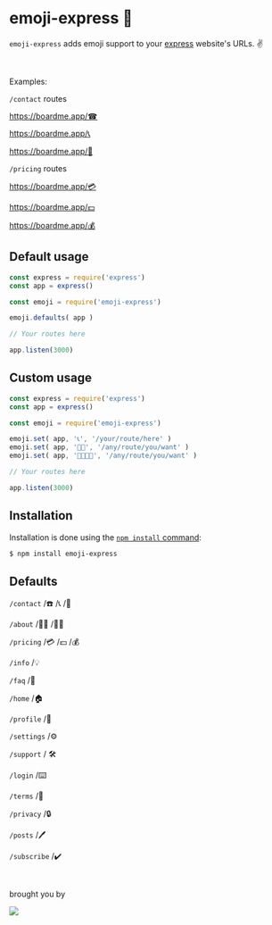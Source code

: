 
# emoji-express 🚂

  

 `emoji-express` adds emoji support to your [express](http://expressjs.com/) website's URLs. ✌️
  
  <br>
  
  Examples:
  
  `/contact` routes
  
  https://boardme.app/☎
  
  https://boardme.app/📞
  
  https://boardme.app/🤙
  
  `/pricing` routes
  
  https://boardme.app/💳

  https://boardme.app/💵

  https://boardme.app/💰


## Default usage

```js
const express = require('express')
const app = express()

const emoji = require('emoji-express')

emoji.defaults( app )

// Your routes here

app.listen(3000)
```

## Custom usage

```js
const express = require('express')
const app = express()

const emoji = require('emoji-express')

emoji.set( app, '📞', '/your/route/here' )
emoji.set( app, '🍉🍌', '/any/route/you/want' )
emoji.set( app, '🥑😂😂😂', '/any/route/you/want' )

// Your routes here

app.listen(3000)
```


## Installation

Installation is done using the
[`npm install` command](https://docs.npmjs.com/getting-started/installing-npm-packages-locally):

```bash
$ npm install emoji-express
```

## Defaults

`/contact` /☎️ /📞 /🤙

`/about` /🙋‍♂️ /🙋‍♀️  

`/pricing` /💳 /💵 /💰 

`/info` /💡

`/faq` /🤔

`/home` /🏠

`/profile` /👤

`/settings` /⚙

`/support` / 🛠️

`/login` /⌨️

`/terms` /📜

`/privacy` /🔒

`/posts` /🖊️

`/subscribe` /✔️

<br>

  brought you by
  
  <a href="https://www.boardme.app/">
    <img style="width="100px;" src="https://www.boardme.app/public/img/boardme-blue.svg">
  </a>

